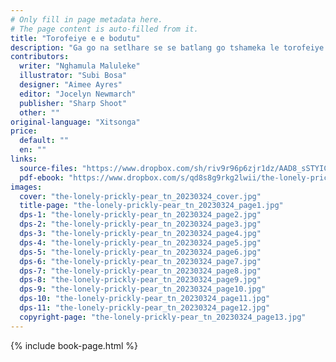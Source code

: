 ```yaml
---
# Only fill in page metadata here.
# The page content is auto-filled from it.
title: "Torofeiye e e bodutu"
description: "Ga go na setlhare se se batlang go tshameka le torofeiye. A se tla fi tlhela tsala?"
contributors:
  writer: "Nghamula Maluleke"
  illustrator: "Subi Bosa"
  designer: "Aimee Ayres"
  editor: "Jocelyn Newmarch"
  publisher: "Sharp Shoot"
  other: ""
original-language: "Xitsonga"
price:
  default: ""
  en: ""
links:
  source-files: "https://www.dropbox.com/sh/riv9r96p6zjr1dz/AAD8_sSTYICYuIQZUvC4JgKGa?dl=0"
  pdf-ebook: "https://www.dropbox.com/s/qd8s8g9rkg2lwii/the-lonely-prickly-pear_tn_20230324.pdf?dl=0"
images:
  cover: "the-lonely-prickly-pear_tn_20230324_cover.jpg"
  title-page: "the-lonely-prickly-pear_tn_20230324_page1.jpg"
  dps-1: "the-lonely-prickly-pear_tn_20230324_page2.jpg"
  dps-2: "the-lonely-prickly-pear_tn_20230324_page3.jpg"
  dps-3: "the-lonely-prickly-pear_tn_20230324_page4.jpg"
  dps-4: "the-lonely-prickly-pear_tn_20230324_page5.jpg"
  dps-5: "the-lonely-prickly-pear_tn_20230324_page6.jpg"
  dps-6: "the-lonely-prickly-pear_tn_20230324_page7.jpg"
  dps-7: "the-lonely-prickly-pear_tn_20230324_page8.jpg"
  dps-8: "the-lonely-prickly-pear_tn_20230324_page9.jpg"
  dps-9: "the-lonely-prickly-pear_tn_20230324_page10.jpg"
  dps-10: "the-lonely-prickly-pear_tn_20230324_page11.jpg"
  dps-11: "the-lonely-prickly-pear_tn_20230324_page12.jpg"
  copyright-page: "the-lonely-prickly-pear_tn_20230324_page13.jpg"
---
```


{% include book-page.html %}



